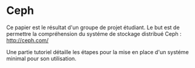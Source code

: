 # Ceph

Ce papier est le résultat d'un groupe de projet étudiant.
Le but est de permettre la compréhension du systéme de stockage distribué Ceph : http://ceph.com/

Une partie tutoriel détaille les étapes pour la mise en place d'un systéme minimal pour son utilisation.
